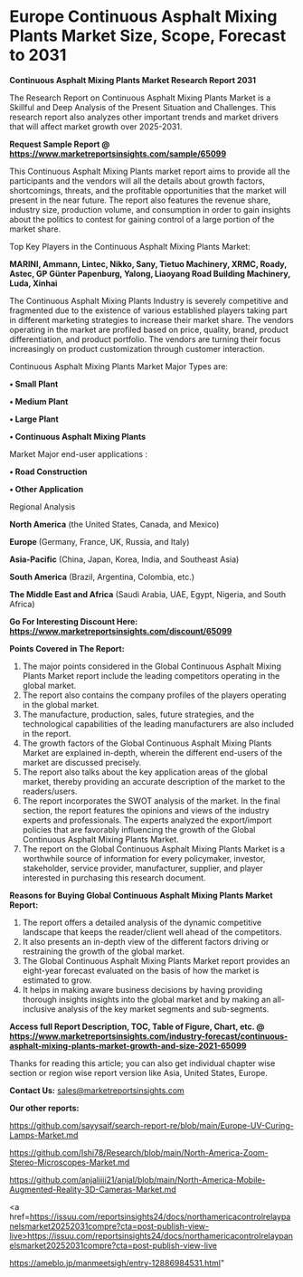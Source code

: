  # Europe Continuous Asphalt Mixing Plants Market Size, Scope, Forecast to 2031

<strong>Continuous Asphalt Mixing Plants Market Research Report 2031</strong>

The Research Report on Continuous Asphalt Mixing Plants Market is a Skillful and Deep Analysis of the Present Situation and Challenges. This research report also analyzes other important trends and market drivers that will affect market growth over 2025-2031.

<strong>Request Sample Report @ <a href=https://www.marketreportsinsights.com/sample/65099>https://www.marketreportsinsights.com/sample/65099</a></strong>

This Continuous Asphalt Mixing Plants market report aims to provide all the participants and the vendors will all the details about growth factors, shortcomings, threats, and the profitable opportunities that the market will present in the near future. The report also features the revenue share, industry size, production volume, and consumption in order to gain insights about the politics to contest for gaining control of a large portion of the market share.

Top Key Players in the Continuous Asphalt Mixing Plants Market:

<strong>MARINI, Ammann, Lintec, Nikko, Sany, Tietuo Machinery, XRMC, Roady, Astec, GP Günter Papenburg, Yalong, Liaoyang Road Building Machinery, Luda, Xinhai</strong>

The Continuous Asphalt Mixing Plants Industry is severely competitive and fragmented due to the existence of various established players taking part in different marketing strategies to increase their market share. The vendors operating in the market are profiled based on price, quality, brand, product differentiation, and product portfolio. The vendors are turning their focus increasingly on product customization through customer interaction.

Continuous Asphalt Mixing Plants Market Major Types are:

<strong>• Small Plant

• Medium Plant

• Large Plant

• Continuous Asphalt Mixing Plants</strong>

Market Major end-user applications :

<strong>• Road Construction

• Other Application</strong>

Regional Analysis

</u><strong><b>North America</b></strong> (the United States, Canada, and Mexico)

<strong><b>Europe </b></strong>(Germany, France, UK, Russia, and Italy)

<strong><b>Asia-Pacific</b></strong> (China, Japan, Korea, India, and Southeast Asia)

<strong><b>South America</b></strong> (Brazil, Argentina, Colombia, etc.)

<strong><b>The Middle East and Africa</b></strong> (Saudi Arabia, UAE, Egypt, Nigeria, and South Africa)

<strong>Go For Interesting Discount Here: <a href=https://www.marketreportsinsights.com/discount/65099>https://www.marketreportsinsights.com/discount/65099</a></strong>

<strong>Points Covered in The Report:</strong>
<ol>
  <li>The major points considered in the Global Continuous Asphalt Mixing Plants Market report include the leading competitors operating in the global market.</li>
  <li>The report also contains the company profiles of the players operating in the global market.</li>
  <li>The manufacture, production, sales, future strategies, and the technological capabilities of the leading manufacturers are also included in the report.</li>
  <li>The growth factors of the Global Continuous Asphalt Mixing Plants Market are explained in-depth, wherein the different end-users of the market are discussed precisely.</li>
  <li>The report also talks about the key application areas of the global market, thereby providing an accurate description of the market to the readers/users.</li>
  <li>The report incorporates the SWOT analysis of the market. In the final section, the report features the opinions and views of the industry experts and professionals. The experts analyzed the export/import policies that are favorably influencing the growth of the Global Continuous Asphalt Mixing Plants Market.</li>
  <li>The report on the Global Continuous Asphalt Mixing Plants Market is a worthwhile source of information for every policymaker, investor, stakeholder, service provider, manufacturer, supplier, and player interested in purchasing this research document.</li>
</ol>
<strong>Reasons for Buying Global Continuous Asphalt Mixing Plants Market Report:</strong>

<ol>
  <li>The report offers a detailed analysis of the dynamic competitive landscape that keeps the reader/client well ahead of the competitors.</li>
  <li>It also presents an in-depth view of the different factors driving or restraining the growth of the global market.</li>
  <li>The Global Continuous Asphalt Mixing Plants Market report provides an eight-year forecast evaluated on the basis of how the market is estimated to grow.</li>
  <li>It helps in making aware business decisions by having providing thorough insights insights into the global market and by making an all-inclusive analysis of the key market segments and sub-segments.</li>
</ol>
<strong>Access full Report Description, TOC, Table of Figure, Chart, etc. @ <a href=https://www.marketreportsinsights.com/industry-forecast/continuous-asphalt-mixing-plants-market-growth-and-size-2021-65099>https://www.marketreportsinsights.com/industry-forecast/continuous-asphalt-mixing-plants-market-growth-and-size-2021-65099</a></strong>


Thanks for reading this article; you can also get individual chapter wise section or region wise report version like Asia, United States, Europe.

<strong>Contact Us:</strong>
sales@marketreportsinsights.com

<strong>Our other reports:</strong>

<a href=https://github.com/sayysaif/search-report-re/blob/main/Europe-UV-Curing-Lamps-Market.md>https://github.com/sayysaif/search-report-re/blob/main/Europe-UV-Curing-Lamps-Market.md</a>

<a href=https://github.com/Ishi78/Research/blob/main/North-America-Zoom-Stereo-Microscopes-Market.md>https://github.com/Ishi78/Research/blob/main/North-America-Zoom-Stereo-Microscopes-Market.md</a>

<a href=https://github.com/anjaliiii21/anjal/blob/main/North-America-Mobile-Augmented-Reality-3D-Cameras-Market.md>https://github.com/anjaliiii21/anjal/blob/main/North-America-Mobile-Augmented-Reality-3D-Cameras-Market.md</a>

<a href=https://issuu.com/reportsinsights24/docs/northamericacontrolrelaypanelsmarket20252031compre?cta=post-publish-view-live>https://issuu.com/reportsinsights24/docs/northamericacontrolrelaypanelsmarket20252031compre?cta=post-publish-view-live</a>

<a href=https://ameblo.jp/manmeetsigh/entry-12886984531.html>https://ameblo.jp/manmeetsigh/entry-12886984531.html</a>"
